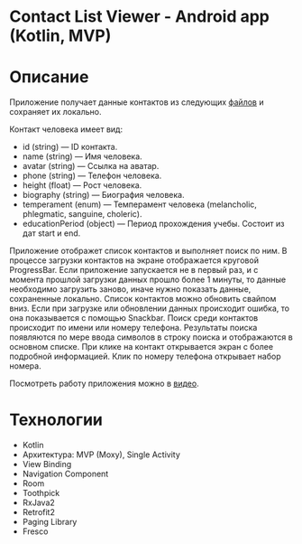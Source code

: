 # Contact List Viewer - Android app (Kotlin, MVP)

# Описание
Приложение получает данные контактов из следующих [файлов](json/) и сохраняет их локально.

Контакт человека имеет вид:
- id (string) — ID контакта.
- name (string) — Имя человека.
- avatar (string) — Ссылка на аватар.
- phone (string) — Телефон человека.
- height (float) — Рост человека.
- biography (string) — Биография человека.
- temperament (enum) — Темперамент человека (melancholic, phlegmatic, sanguine, choleric).
- educationPeriod (object) — Период прохождения учебы. Состоит из дат start и end.  

Приложение отображет список контактов и выполняет поиск по ним. В процессе загрузки контактов на экране отображается круговой ProgressBar. Если приложение запускается не в первый раз, и с момента прошлой загрузки данных прошло более 1 минуты, то данные необходимо загрузить заново, иначе нужно показать данные, сохраненные локально. Список контактов можно обновить свайпом вниз. Если при загрузке или обновлении данных происходит ошибка, то она показывается с помощью Snackbar. Поиск среди контактов происходит по имени или номеру телефона. Результаты поиска появляются по мере ввода символов в строку поиска и отображаются в основном списке. При клике на контакт открывается экран с более подробной информацией. Клик по номеру телефона открывает набор номера.

Посмотреть работу приложения можно в [видео](https://github.com/MarinaRock/ContactListViewerMVP/raw/main/video/video.mp4).

# Технологии
- Kotlin
- Архитектура: MVP (Moxy), Single Activity
- View Binding
- Navigation Component
- Room
- Toothpick
- RxJava2
- Retrofit2
- Paging Library
- Fresco
